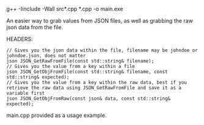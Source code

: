 g++ -Iinclude -Wall src\*.cpp *.cpp -o main.exe

An easier way to grab values from JSON files, as well as grabbing the raw json data from the file.

HEADERS:  
```
// Gives you the json data within the file, filename may be johndoe or johndoe.json, does not matter
json JSON_GetRawFromFile(const std::string& filename);
// Gives you the value from a key within a file
json JSON_GetObjFromFile(const std::string& filename, const std::string& expected);
// Gives you the value from a key within the raw data, best if you retrieve the raw data using JSON_GetRawFromFile and save it as a variable first
json JSON_GetObjFromRaw(const json& data, const std::string& expected);
```


main.cpp provided as a usage example.
